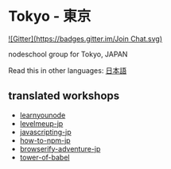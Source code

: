 Tokyo - 東京
============
[![Gitter](https://badges.gitter.im/Join Chat.svg)](https://gitter.im/nodeschool/nodeschool-japan?utm_source=badge&utm_medium=badge&utm_campaign=pr-badge&utm_content=badge)

nodeschool group for Tokyo, JAPAN

Read this in other languages: [日本語](README.ja.md)

## translated workshops

- [learnyounode](https://github.com/rvagg/learnyounode)
- [levelmeup-jp](https://github.com/maxogden/levelmeup-jp)
- [javascripting-jp](https://github.com/ledsun/javascripting)
- [how-to-npm-jp](https://github.com/nodeschool-jp/how-to-npm-jp)
- [browserify-adventure-jp](https://github.com/maxogden/browserify-adventure-jp)
- [tower-of-babel](https://github.com/yosuke-furukawa/tower-of-babel)